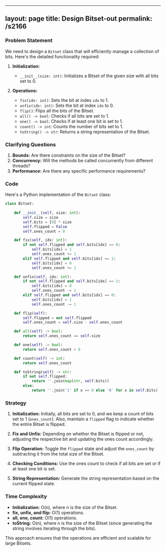 
---
layout: page
title:  Design Bitset-out
permalink: /s2166
---

### Problem Statement

We need to design a `Bitset` class that will efficiently manage a collection of bits. Here's the detailed functionality required:

1. **Initialization:**
   - `__init__(size: int)`: Initializes a Bitset of the given size with all bits set to 0.

2. **Operations:**
   - `fix(idx: int)`: Sets the bit at index `idx` to 1.
   - `unfix(idx: int)`: Sets the bit at index `idx` to 0.
   - `flip()`: Flips all the bits of the Bitset.
   - `all() -> bool`: Checks if all bits are set to 1.
   - `one() -> bool`: Checks if at least one bit is set to 1.
   - `count() -> int`: Counts the number of bits set to 1.
   - `toString() -> str`: Returns a string representation of the Bitset.

### Clarifying Questions

1. **Bounds:** Are there constraints on the size of the Bitset?
2. **Concurrency:** Will the methods be called concurrently from different threads?
3. **Performance:** Are there any specific performance requirements?

### Code

Here's a Python implementation of the `Bitset` class:

```python
class Bitset:
    
    def __init__(self, size: int):
        self.size = size
        self.bits = [0] * size
        self.flipped = False
        self.ones_count = 0

    def fix(self, idx: int):
        if not self.flipped and self.bits[idx] == 0:
            self.bits[idx] = 1
            self.ones_count += 1
        elif self.flipped and self.bits[idx] == 1:
            self.bits[idx] = 0
            self.ones_count += 1

    def unfix(self, idx: int):
        if not self.flipped and self.bits[idx] == 1:
            self.bits[idx] = 0
            self.ones_count -= 1
        elif self.flipped and self.bits[idx] == 0:
            self.bits[idx] = 1
            self.ones_count -= 1

    def flip(self):
        self.flipped = not self.flipped
        self.ones_count = self.size - self.ones_count

    def all(self) -> bool:
        return self.ones_count == self.size

    def one(self) -> bool:
        return self.ones_count > 0

    def count(self) -> int:
        return self.ones_count

    def toString(self) -> str:
        if not self.flipped:
            return ''.join(map(str, self.bits))
        else:
            return ''.join('1' if x == 0 else '0' for x in self.bits)
```

### Strategy

1. **Initialization:** Initially, all bits are set to 0, and we keep a count of bits set to 1 (`ones_count`). Also, maintain a `flipped` flag to indicate whether the entire Bitset is flipped.
  
2. **Fix and Unfix:** Depending on whether the Bitset is flipped or not, adjusting the respective bit and updating the ones count accordingly.

3. **Flip Operation:** Toggle the `flipped` state and adjust the `ones_count` by subtracting it from the total size of the Bitset.

4. **Checking Conditions:** Use the ones count to check if all bits are set or if at least one bit is set.

5. **String Representation:** Generate the string representation based on the current flipped state.

### Time Complexity

- **Initialization:** O(n), where n is the size of the Bitset.
- **fix, unfix, and flip:** O(1) operations.
- **all, one, count:** O(1) operations.
- **toString:** O(n), where n is the size of the Bitset (since generating the string involves iterating through the bits).

This approach ensures that the operations are efficient and scalable for large Bitsets.
